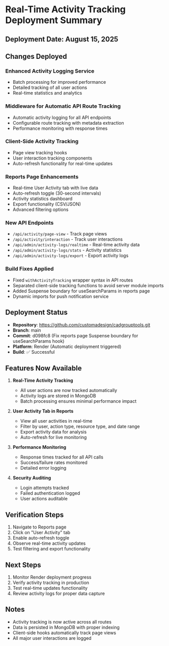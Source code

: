 # Real-Time Activity Tracking Deployment Summary

## Deployment Date: August 15, 2025

## Changes Deployed

### Enhanced Activity Logging Service
- Batch processing for improved performance
- Detailed tracking of all user actions
- Real-time statistics and analytics

### Middleware for Automatic API Route Tracking
- Automatic activity logging for all API endpoints
- Configurable route tracking with metadata extraction
- Performance monitoring with response times

### Client-Side Activity Tracking
- Page view tracking hooks
- User interaction tracking components
- Auto-refresh functionality for real-time updates

### Reports Page Enhancements
- Real-time User Activity tab with live data
- Auto-refresh toggle (30-second intervals)
- Activity statistics dashboard
- Export functionality (CSV/JSON)
- Advanced filtering options

### New API Endpoints
- `/api/activity/page-view` - Track page views
- `/api/activity/interaction` - Track user interactions
- `/api/admin/activity-logs/realtime` - Real-time activity data
- `/api/admin/activity-logs/stats` - Activity statistics
- `/api/admin/activity-logs/export` - Export activity logs

### Build Fixes Applied
- Fixed `withActivityTracking` wrapper syntax in API routes
- Separated client-side tracking functions to avoid server module imports
- Added Suspense boundary for useSearchParams in reports page
- Dynamic imports for push notification service

## Deployment Status

- **Repository**: https://github.com/customadesign/cadgrouptools.git
- **Branch**: main
- **Commit**: d098fc8 (Fix reports page Suspense boundary for useSearchParams hook)
- **Platform**: Render (Automatic deployment triggered)
- **Build**: ✅ Successful

## Features Now Available

1. **Real-Time Activity Tracking**
   - All user actions are now tracked automatically
   - Activity logs are stored in MongoDB
   - Batch processing ensures minimal performance impact

2. **User Activity Tab in Reports**
   - View all user activities in real-time
   - Filter by user, action type, resource type, and date range
   - Export activity data for analysis
   - Auto-refresh for live monitoring

3. **Performance Monitoring**
   - Response times tracked for all API calls
   - Success/failure rates monitored
   - Detailed error logging

4. **Security Auditing**
   - Login attempts tracked
   - Failed authentication logged
   - User actions auditable

## Verification Steps

1. Navigate to Reports page
2. Click on "User Activity" tab
3. Enable auto-refresh toggle
4. Observe real-time activity updates
5. Test filtering and export functionality

## Next Steps

1. Monitor Render deployment progress
2. Verify activity tracking in production
3. Test real-time updates functionality
4. Review activity logs for proper data capture

## Notes

- Activity tracking is now active across all routes
- Data is persisted in MongoDB with proper indexing
- Client-side hooks automatically track page views
- All major user interactions are logged